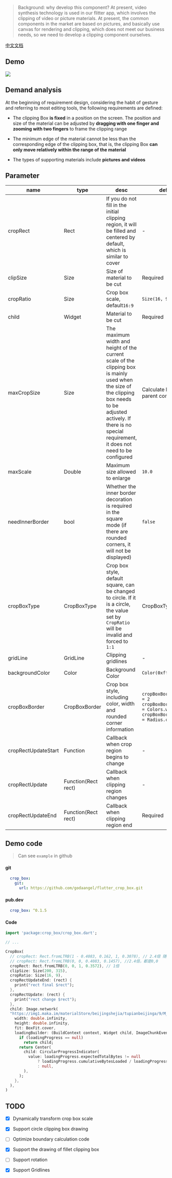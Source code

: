 > Background: why develop this component? At present, video synthesis technology is used in our flitter app, which involves the clipping of video or picture materials. At present, the common components in the market are based on pictures, and basically use canvas for rendering and clipping, which does not meet our business needs, so we need to develop a clipping component ourselves.

[中文文档](https://github.com/godaangel/flutter_crop_box/blob/master/doc/README_ZH.md)

## Demo

![](https://github.com/godaangel/flutter_crop_box/blob/master/gif/5e941f8d-39a2-45da-9c8c-9eb2f6513498.gif)

## Demand analysis

At the beginning of requirement design, considering the habit of gesture and referring to most editing tools, the following requirements are defined:

- The clipping Box **is fixed** in a position on the screen. The position and size of the material can be adjusted by **dragging with one finger and zooming with two fingers** to frame the clipping range

- The minimum edge of the material cannot be less than the corresponding edge of the clipping box, that is, the clipping Box **can only move relatively within the range of the material**

- The types of supporting materials include **pictures and videos**

## Parameter

| name | type | desc | default |
| --- | --- | --- | --- |
| cropRect | Rect | If you do not fill in the initial clipping region, it will be filled and centered by default, which is similar to cover | - |
| clipSize | Size | Size of material to be cut | Required |
| cropRatio | Size | Crop box scale, default`16:9` | `Size(16, 9)` |
| child | Widget | Material to be cut | Required |
| maxCropSize | Size | The maximum width and height of the current scale of the clipping box is mainly used when the size of the clipping box needs to be adjusted actively. If there is no special requirement, it does not need to be configured | Calculate based on parent component |
| maxScale | Double | Maximum size allowed to enlarge | `10.0` |
| needInnerBorder | bool | Whether the inner border decoration is required in the square mode (if there are rounded corners, it will not be displayed) | `false` |
| cropBoxType | CropBoxType | Crop box style, default square, can be changed to circle. If it is a circle, the value set by `CropRatio` will be invalid and forced to `1:1` | CropBoxType.Square |
| gridLine | GridLine | Clipping gridlines | - |
| backgroundColor | Color | Background Color | `Color(0xff141414)` |
| cropBoxBorder | CropBoxBorder | Crop box style, including color, width and rounded corner information | `cropBoxBorder.width = 2` `cropBoxBorder.color = Colors.white` `cropBoxBorder.radius = Radius.circular(0)` |
| cropRectUpdateStart | Function | Callback when crop region begins to change | - |
| cropRectUpdate | Function(Rect rect) | Callback when clipping region changes | - |
| cropRectUpdateEnd | Function(Rect rect) | Callback when clipping region end | Required |

## Demo code

> Can see `example` in github

#### git
```yaml
  crop_box:
    git:
      url: https://github.com/godaangel/flutter_crop_box.git
```

#### pub.dev
```yaml
  crop_box: ^0.1.5
```

#### Code
```dart
import 'package:crop_box/crop_box.dart';

// ...

CropBox(
  // cropRect: Rect.fromLTRB(1 - 0.4083, 0.162, 1, 0.3078), // 2.4倍 随机位置
  // cropRect: Rect.fromLTRB(0, 0, 0.4083, 0.1457), //2.4倍，都是0,0
  cropRect: Rect.fromLTRB(0, 0, 1, 0.3572), // 1倍
  clipSize: Size(200, 315),
  cropRatio: Size(16, 9),
  cropRectUpdateEnd: (rect) {
    print("rect final $rect");
  },
  cropRectUpdate: (rect) {
    print("rect change $rect");
  },
  child: Image.network(
  "https://img1.maka.im/materialStore/beijingshejia/tupianbeijinga/9/M_7TNT6NIM/M_7TNT6NIM_v1.jpg",
    width: double.infinity,
    height: double.infinity,
    fit: BoxFit.cover,
    loadingBuilder: (BuildContext context, Widget child, ImageChunkEvent loadingProgress) {
      if (loadingProgress == null)
        return child;
      return Center(
        child: CircularProgressIndicator(
          value: loadingProgress.expectedTotalBytes != null
              ? loadingProgress.cumulativeBytesLoaded / loadingProgress.expectedTotalBytes
              : null,
        ),
      );
    },
  ),
)
```

## TODO

* [x] Dynamically transform crop box scale

* [x] Support circle clipping box drawing

* [ ] Optimize boundary calculation code

* [x] Support the drawing of fillet clipping box

* [ ] Support rotation

* [x] Support Gridlines
